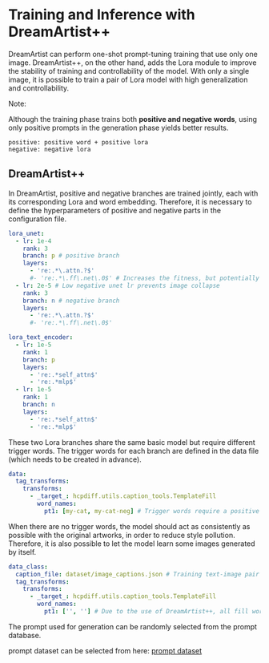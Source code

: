 # Training and Inference with DreamArtist++

DreamArtist can perform one-shot prompt-tuning training that use only one image. 
DreamArtist++, on the other hand, adds the Lora module to improve the stability of training and controllability of the model.
With only a single image, it is possible to train a pair of Lora model with high generalization and controllability.

Note:

Although the training phase trains both **positive and negative words**, using only positive prompts in the generation phase yields better results.
```
positive: positive word + positive lora
negative: negative lora
```

## DreamArtist++
In DreamArtist, positive and negative branches are trained jointly, each with its corresponding Lora and word embedding.
Therefore, it is necessary to define the hyperparameters of positive and negative parts in the configuration file.

```yaml
lora_unet:
  - lr: 1e-4
    rank: 3
    branch: p # positive branch
    layers:
      - 're:.*\.attn.?$'
      #- 're:.*\.ff\.net\.0$' # Increases the fitness, but potentially reduces generalizability and controllability
  - lr: 2e-5 # Low negative unet lr prevents image collapse
    rank: 3
    branch: n # negative branch
    layers:
      - 're:.*\.attn.?$'
      #- 're:.*\.ff\.net\.0$'

lora_text_encoder:
  - lr: 1e-5
    rank: 1
    branch: p
    layers:
      - 're:.*self_attn$'
      - 're:.*mlp$'
  - lr: 1e-5
    rank: 1
    branch: n
    layers:
      - 're:.*self_attn$'
      - 're:.*mlp$'
```

These two Lora branches share the same basic model but require different trigger words. 
The trigger words for each branch are defined in the data file (which needs to be created in advance).
```yaml
data:
  tag_transforms:
    transforms:
      - _target_: hcpdiff.utils.caption_tools.TemplateFill
        word_names:
          pt1: [my-cat, my-cat-neg] # Trigger words require a positive or negative pair
```

When there are no trigger words, the model should act as consistently as possible with the original artworks,
in order to reduce style pollution.
Therefore, it is also possible to let the model learn some images generated by itself.
```yaml
data_class:
  caption_file: dataset/image_captions.json # Training text-image pair
  tag_transforms:
    transforms:
      - _target_: hcpdiff.utils.caption_tools.TemplateFill
        word_names:
          pt1: ['', ''] # Due to the use of DreamArtist++, all fill words need to be positive and negative pairs.
```
The prompt used for generation can be randomly selected from the prompt database.

prompt dataset can be selected from here: [prompt dataset](https://huggingface.co/datasets/7eu7d7/HCP-Diffusion-datas/tree/main)